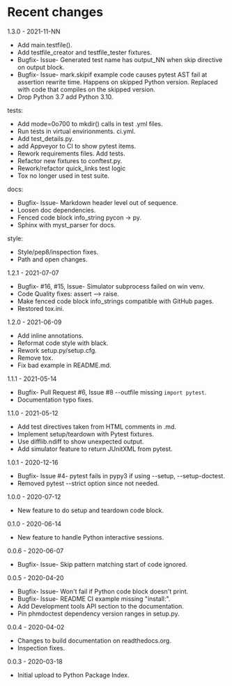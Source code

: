 # Recent changes
1.3.0 - 2021-11-NN

- Add main.testfile().
- Add testfile_creator and testfile_tester fixtures.
- Bugfix- Issue- Generated test name has output_NN when skip
  directive on output block.
- Bugfix- Issue- mark.skipif example code causes pytest AST fail at 
  assertion rewrite time. Happens on skipped Python version.
  Replaced with code that compiles on the skipped version.
- Drop Python 3.7 add Python 3.10.

tests:

- Add mode=0o700 to mkdir() calls in test .yml files.
- Run tests in virtual envirionments. ci.yml.
- Add test_details.py.
- add Appveyor to CI to show pytest items.
- Rework requirements files. Add tests.
- Refactor new fixtures to conftest.py.
- Rework/refactor quick_links test logic
- Tox no longer used in test suite.

docs:
- Bugfix- Issue- Markdown header level out of sequence.
- Loosen doc dependencies.
- Fenced code block info_string pycon -> py.
- Sphinx with myst_parser for docs.

style:
- Style/pep8/inspection fixes.
- Path and open changes.


1.2.1 - 2021-07-07

- Bugfix- #16, #15, Issue- Simulator subprocess failed on win venv.
- Code Quality fixes: assert --> raise.
- Make fenced code block info_strings compatible with GitHub pages.
- Restored tox.ini.

1.2.0 - 2021-06-09

- Add inline annotations.
- Reformat code style with black.
- Rework setup.py/setup.cfg.
- Remove tox.
- Fix bad example in README.md.

1.1.1 - 2021-05-14

- Bugfix- Pull Request #6, Issue #8 --outfile missing `import pytest`.
- Documentation typo fixes.

1.1.0 - 2021-05-12

- Add test directives taken from HTML comments in .md.
- Implement setup/teardown with Pytest fixtures. 
- Use difflib.ndiff to show unexpected output.
- Add simulator feature to return JUnitXML from pytest.

1.0.1 - 2020-12-16

- Bugfix- Issue #4- pytest fails in pypy3 if using --setup, --setup-doctest.
- Removed pytest --strict option since not needed.

1.0.0 - 2020-07-12

- New feature to do setup and teardown code block.

0.1.0 - 2020-06-14

- New feature to handle Python interactive sessions.

0.0.6 - 2020-06-07

- Bugfix- Issue- Skip pattern matching start of code ignored.

0.0.5 - 2020-04-20

- Bugfix- Issue- Won't fail if Python code block doesn't print.
- Bugfix- Issue- README CI example missing "install:".
- Add Development tools API section to the documentation.
- Pin phmdoctest dependency version ranges in setup.py.

0.0.4 - 2020-04-02

- Changes to build documentation on readthedocs.org.
- Inspection fixes.

0.0.3 - 2020-03-18

- Initial upload to Python Package Index.

